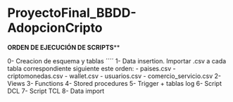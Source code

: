 # ProyectoFinal_BBDD-AdopcionCripto

********ORDEN DE EJECUCIÓN DE SCRIPTS**********

0- Creacion de esquema y tablas
´´´´
1- Data insertion. Importar .csv a cada tabla correspondiente siguiente este orden:
	- paises.csv
	- criptomonedas.csv
	- wallet.csv
	- usuarios.csv
	- comercio_servicio.csv
2- Views
3- Functions
4- Stored procedures
5- Trigger + tablas log
6- Script DCL
7- Script TCL
8- Data import
